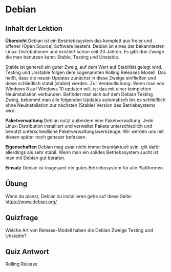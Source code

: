 # Debian

## Inhalt der Lektion

<b>Übersicht</b>
Debian ist ein Bestriebssystem das komplett aus freier und offener (Open Source) Software besteht. Debian ist eines der bekanntesten Linux-Distributionen und existiert schon seit 20 Jahren. Es gibt drei Zweige die man benutzen kann: Stable, Testing und Unstable.

Stable ist generell ein guter Zweig, auf dem Wert auf Stabilität gelegt wird. Testing und Unstable folgen dem sogenannten Rolling Releases Modell. Das heißt, dass die neuen Updates zunächst in diese Zweige einfließen und diese schließlich stabil (stable) werden. Zur Verdeutlichung: Wenn man von Windows 8 auf Windows 10 updaten will, ist das mit einer kompletten Neuinstallation verbunden. Befindet man sich auf dem Debian Testing Zweig, bekommt man alle folgenden Updates automatisch bis es schließlich ohne Neuinstallation zur nächsten (Stable) Version des Betriebsystems wird.

<b>Paketverwaltung</b>
Debian nutzt außerdem eine Paketverwaltung. Jede Linux-Distribution installiert und verwaltet Pakete unterschiedlich und benutzt unterschiedliche Paketverwaltungswerkzeuge. Wir werden uns mit diesen später noch genauer befassen.

<b>Eigenschaften</b>
Debian mag zwar nicht immer brandaktuell sein, gilt dafür allerdings als sehr stabil. Wenn man ein solides Betriebssystem sucht ist man mit Debian gut beraten.

<b>Einsatz</b>
Debian ist insgesamt ein gutes Betriebssystem für alle Plattformen.

## Übung
Wenn du planst, Debian zu installieren gehe auf diese Seite:
<a href='https://www.debian.org/'>https://www.debian.org/</a>

## Quizfrage

Welche Art von Release-Modell haben die Debian Zweige Testing und Unstable?

## Quiz Antwort

Rolling Release
